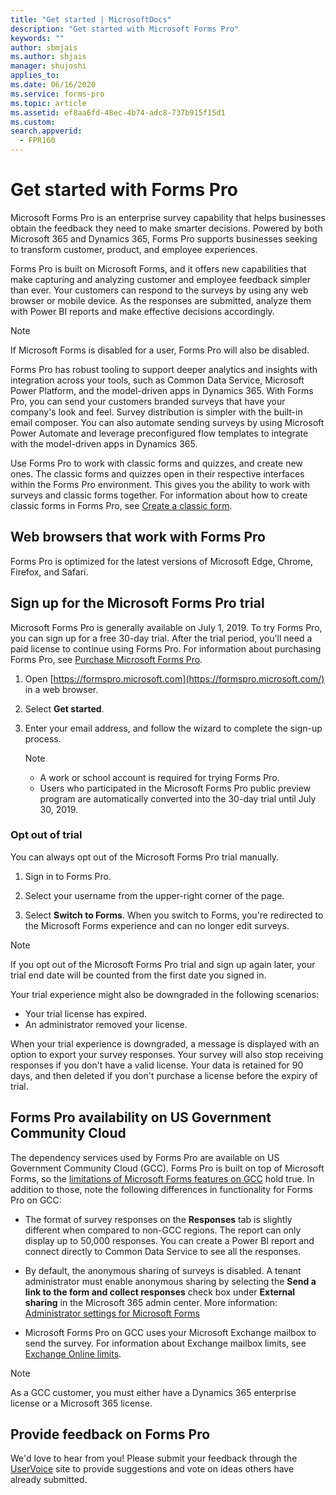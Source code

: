 ```yaml
---
title: "Get started | MicrosoftDocs"
description: "Get started with Microsoft Forms Pro"
keywords: ""
author: sbmjais
ms.author: shjais
manager: shujoshi
applies_to: 
ms.date: 06/16/2020
ms.service: forms-pro
ms.topic: article
ms.assetid: ef8aa6fd-48ec-4b74-adc8-737b915f15d1
ms.custom: 
search.appverid:
  - FPR160
---
```


# Get started with Forms Pro

Microsoft Forms Pro is an enterprise survey capability that helps businesses obtain the feedback they need to make smarter decisions. Powered by both Microsoft 365 and Dynamics 365, Forms Pro supports businesses seeking to transform customer, product, and employee experiences.

Forms Pro is built on Microsoft Forms, and it offers new capabilities that make capturing and analyzing customer and employee feedback simpler than ever. Your customers can respond to the surveys by using any web browser or mobile device. As the responses are submitted, analyze them with Power BI reports and make effective decisions accordingly.

> [!NOTE]
> If Microsoft Forms is disabled for a user, Forms Pro will also be disabled.

Forms Pro has robust tooling to support deeper analytics and insights with integration across your tools, such as Common Data Service, Microsoft Power Platform, and the model-driven apps in Dynamics 365. With Forms Pro, you can send your customers branded surveys that have your company's look and feel. Survey distribution is simpler with the built-in email composer. You can also automate sending surveys by using Microsoft Power Automate and leverage preconfigured flow templates to integrate with the model-driven apps in Dynamics 365.

Use Forms Pro to work with classic forms and quizzes, and create new ones. The classic forms and quizzes open in their respective interfaces within the Forms Pro environment. This gives you the ability to work with surveys and classic forms together. For information about how to create classic forms in Forms Pro, see [Create a classic form](create-classic-form.md).

## Web browsers that work with Forms Pro

Forms Pro is optimized for the latest versions of Microsoft Edge, Chrome, Firefox, and Safari.

## Sign up for the Microsoft Forms Pro trial

Microsoft Forms Pro is generally available on July 1, 2019. To try Forms Pro, you can sign up for a free 30-day trial. After the trial period, you'll need a paid license to continue using Forms Pro. For information about purchasing Forms Pro, see [Purchase Microsoft Forms Pro](purchase.md).

1. Open [https://formspro.microsoft.com](https://formspro.microsoft.com/) in a web browser.

2. Select **Get started**.

3. Enter your email address, and follow the wizard to complete the sign-up process.

   > [!NOTE]
   > - A work or school account is required for trying Forms Pro.
   > - Users who participated in the Microsoft Forms Pro public preview program are automatically converted into the 30-day trial until July 30, 2019.  

### Opt out of trial

You can always opt out of the Microsoft Forms Pro trial manually.

1. Sign in to Forms Pro.

2. Select your username from the upper-right corner of the page.

3. Select **Switch to Forms**. When you switch to Forms, you're redirected to the Microsoft Forms experience and can no longer edit surveys.

> [!NOTE]
> If you opt out of the Microsoft Forms Pro trial and sign up again later, your trial end date will be counted from the first date you signed in.

Your trial experience might also be downgraded in the following scenarios:

- Your trial license has expired.
- An administrator removed your license.

When your trial experience is downgraded, a message is displayed with an option to export your survey responses. Your survey will also stop receiving responses if you don't have a valid license. Your data is retained for 90 days, and then deleted if you don't purchase a license before the expiry of trial.

## Forms Pro availability on US Government Community Cloud

The dependency services used by Forms Pro are available on US Government Community Cloud (GCC). Forms Pro is built on top of Microsoft Forms, so the [limitations of Microsoft Forms features on GCC](https://support.office.com/article/microsoft-forms-features-for-u-s-government-community-cloud-gcc-gcc-high-and-dod-environments-5cbd407a-eef7-431e-8e3a-eb666eab4b4c?ui=en-US&rs=en-US&ad=US) hold true. In addition to those, note the following differences in functionality for Forms Pro on GCC:

- The format of survey responses on the **Responses** tab is slightly different when compared to non-GCC regions. The report can only display up to 50,000 responses. You can create a Power BI report and connect directly to Common Data Service to see all the responses.

- By default, the anonymous sharing of surveys is disabled. A tenant administrator must enable anonymous sharing by selecting the **Send a link to the form and collect responses** check box under **External sharing** in the Microsoft 365 admin center. More information: [Administrator settings for Microsoft Forms](https://support.microsoft.com/en-us/office/administrator-settings-for-microsoft-forms-48161c55-fbae-4f37-8951-9e3befc0248b)


- Microsoft Forms Pro on GCC uses your Microsoft Exchange mailbox to send the survey. For information about Exchange mailbox limits, see [Exchange Online limits](https://docs.microsoft.com/office365/servicedescriptions/exchange-online-service-description/exchange-online-limits).

> [!NOTE]
> As a GCC customer, you must either have a Dynamics 365 enterprise license or a Microsoft 365 license.

## Provide feedback on Forms Pro

We'd love to hear from you! Please submit your feedback through the [UserVoice](https://microsoftforms.uservoice.com/forums/386451-welcome-to-microsoft-forms-suggestion-box?category_id=357997) site to provide suggestions and vote on ideas others have already submitted.
